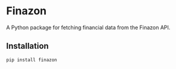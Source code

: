 # Finazon

A Python package for fetching financial data from the Finazon API.

## Installation

```bash
pip install finazon
```
